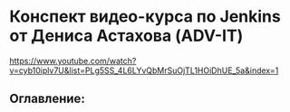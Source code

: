# Конспект видео-курса по Jenkins от Дениса Астахова (ADV-IT)

https://www.youtube.com/watch?v=cyb10iplv7U&list=PLg5SS_4L6LYvQbMrSuOjTL1HOiDhUE_5a&index=1

## Оглавление:
